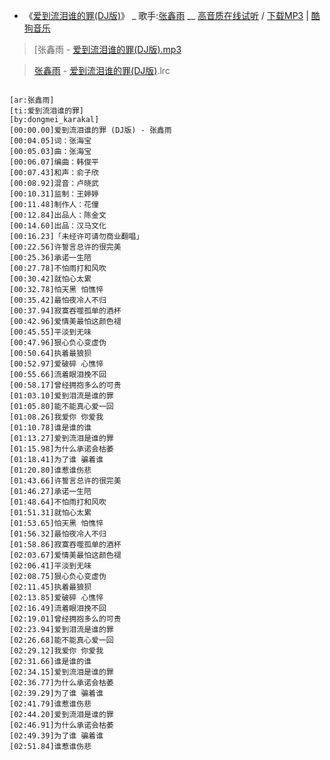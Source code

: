 - 《[爱到流泪谁的罪(DJ版)](https://www.kugou.com/song/122e92c5.html)》 _ 歌手:[张鑫雨](https://www.kugou.com/singer/555696.html) __ [高音质在线试听](https://www.kugou.com/song/122e92c5.html) / [下载MP3](https://webfs.yun.kugou.com/202006012000/493587511ead4aaef612165a17876735/G173/M08/1F/01/TYcBAF3mL-2AA1iwADC-ivLya7E615.mp3) | [酷狗音乐](https://www.kugou.com/)

> [张鑫雨 - [爱到流泪谁的罪(DJ版).mp3](https://webfs.yun.kugou.com/202006012000/493587511ead4aaef612165a17876735/G173/M08/1F/01/TYcBAF3mL-2AA1iwADC-ivLya7E615.mp3)

> [张鑫雨](https://www.kugou.com/singer/555696.html) - [爱到流泪谁的罪(DJ版)](https://www.kugou.com/song/122e92c5.html).lrc
                      
<pre><code>
[ar:张鑫雨]
[ti:爱到流泪谁的罪]
[by:dongmei_karakal]
[00:00.00]爱到流泪谁的罪 (DJ版) - 张鑫雨
[00:04.05]词：张海宝
[00:05.03]曲：张海宝
[00:06.07]编曲：韩俊平
[00:07.43]和声：俞子欣
[00:08.92]混音：卢晓武
[00:10.31]监制：王婷婷
[00:11.48]制作人：花僮
[00:12.84]出品人：陈金文
[00:14.60]出品：汉马文化
[00:16.23]「未经许可请勿商业翻唱」
[00:22.56]许誓言总许的很完美
[00:25.36]承诺一生陪
[00:27.78]不怕雨打和风吹
[00:30.42]就怕心太累
[00:32.78]怕天黑 怕憔悴
[00:35.42]最怕夜冷人不归
[00:37.94]寂寞吞噬孤单的酒杯
[00:42.96]爱情美最怕这颜色褪
[00:45.55]平淡到无味
[00:47.96]狠心负心变虚伪
[00:50.64]执着最狼狈
[00:52.97]爱破碎 心憔悴
[00:55.66]流着眼泪挽不回
[00:58.17]曾经拥抱多么的可贵
[01:03.10]爱到泪流是谁的罪
[01:05.80]能不能真心爱一回
[01:08.26]我爱你 你爱我
[01:10.78]谁是谁的谁
[01:13.27]爱到流泪是谁的罪
[01:15.98]为什么承诺会枯萎
[01:18.41]为了谁 骗着谁
[01:20.80]谁惹谁伤悲
[01:43.66]许誓言总许的很完美
[01:46.27]承诺一生陪
[01:48.64]不怕雨打和风吹
[01:51.31]就怕心太累
[01:53.65]怕天黑 怕憔悴
[01:56.32]最怕夜冷人不归
[01:58.86]寂寞吞噬孤单的酒杯
[02:03.67]爱情美最怕这颜色褪
[02:06.41]平淡到无味
[02:08.75]狠心负心变虚伪
[02:11.45]执着最狼狈
[02:13.85]爱破碎 心憔悴
[02:16.49]流着眼泪挽不回
[02:19.01]曾经拥抱多么的可贵
[02:23.94]爱到泪流是谁的罪
[02:26.68]能不能真心爱一回
[02:29.12]我爱你 你爱我
[02:31.66]谁是谁的谁
[02:34.15]爱到流泪是谁的罪
[02:36.77]为什么承诺会枯萎
[02:39.29]为了谁 骗着谁
[02:41.79]谁惹谁伤悲
[02:44.20]爱到流泪是谁的罪
[02:46.91]为什么承诺会枯萎
[02:49.39]为了谁 骗着谁
[02:51.84]谁惹谁伤悲
</code></pre>               
